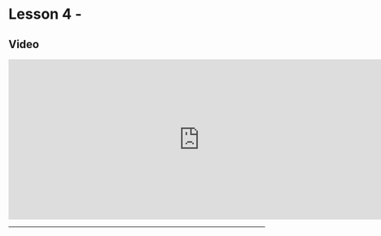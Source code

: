 # Lesson 4 -

## Video

<iframe width="750" height="315" src="https://www.youtube.com/embed/ovPvKGvXCWE?si=QEac8n7U4nCfwiIP" frameborder="0" allow="accelerometer; autoplay; clipboard-write; encrypted-media; gyroscope; picture-in-picture" allowfullscreen></iframe>

---
